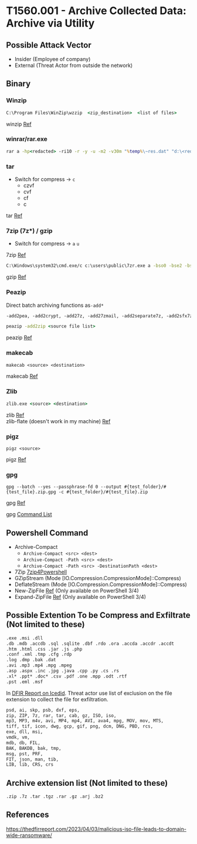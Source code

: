 # T1560.001 - Archive Collected Data: Archive via Utility  

## Possible Attack Vector  

- Insider (Employee of company)
- External (Threat Actor from outside the network)

## Binary

### Winzip

```cmd
C:\Program Files\WinZip\wzzip  <zip_destination>  <list of files>
```

winzip [Ref](https://www.windows-commandline.com/winzip-command-line/)

### winrar/rar.exe

```cmd
rar a -hp<redacted> -ri10 -r -y -u -m2 -v30m "%temp%\~res.dat" "d:\<redacted>\*.*" "d:\$RECYCLE.BIN\*.doc*" "d:\$RECYCLE.BIN\*.pdf*" "d:\$RECYCLE.BIN\*.xls*" "d:\Recycled\*.doc*" "d:\Recycled\*.pdf*" "d:\<redacted>\*.pdf"
```

### tar

- Switch for compress -> `c`
  - czvf
  - cvf
  - cf
  - c

tar [Ref](https://www.dynamsoft.com/codepool/create-extract-update-tar-gzip-windows.html)

### 7zip (7z\*) / gzip

- Switch for compress -> `a` `u`

7zip [Ref](https://sevenzip.osdn.jp/chm/cmdline/commands/update.htm)

```cmd
C:\Windows\system32\cmd.exe/c c:\users\public\7zr.exe a -bso0 -bse2 -bsp2 -p<password_from_comamnd_line> c:\users\public\path.7z c:\users\public\20190423\
```

gzip [Ref](https://www.dynamsoft.com/codepool/create-extract-update-tar-gzip-windows.html)

### Peazip

Direct batch archiving functions as`-add*`  

```txt
-add2pea, -add2crypt, -add27z, -add27zmail, -add2separate7z, -add2sfx7z, -add2sfx7zmail, -add2zip, -add2zipmail, -add2separatezip 
```

```cmd
peazip -add2zip <source file list>
```

peazip [Ref](https://peazip.github.io/peazip-command-line.html)

### makecab

```txt
makecab <source> <destination>
```

makecab [Ref](https://learn.microsoft.com/en-us/windows-server/administration/windows-commands/makecab)

### Zlib

```cmd
zlib.exe <source> <destination>
```

zlib [Ref](https://github.com/kevin-cantwell/zlib)  
zlib-flate (doesn't work in my machine) [Ref](https://www.mankier.com/1/zlib-flate)

### pigz

```shell
pigz <source>
```

pigz [Ref](https://github.com/madler/pigz)

### gpg

```shell
gpg --batch --yes --passphrase-fd 0 --output #{test_folder}/#{test_file}.zip.gpg -c #{test_folder}/#{test_file}.zip
```

gpg [Ref](https://github.com/redcanaryco/atomic-red-team/blob/master/atomics/T1560.001/T1560.001.md#atomic-test-8---data-encrypted-with-zip-and-gpg-symmetric)

gpg [Command List](https://www.gnupg.org/documentation/manpage.html)

## Powershell Command

- Archive-Compact  
  - `Archive-Compact <src> <dest>`  
  - `Archive-Compact -Path <src> <dest>`  
  - `Archive-Compact -Path <src> -DestinationPath <dest>`  
- 7Zip [7zip4Powershell](https://github.com/thoemmi/7Zip4Powershell)
- GZipStream (Mode [IO.Compression.CompressionMode]::Compress)
- DeflateStream (Mode [IO.Compression.CompressionMode]::Compress)
- New-ZipFile [Ref](https://ss64.com/ps/zip.html) (Only available on PowerShell 3/4)
- Expand-ZipFile [Ref](https://ss64.com/ps/zip.html) (Only available on PowerShell 3/4)

## Possible Extention To be Compress and Exfiltrate (Not limited to these)

```txt
.exe .msi .dll 
.db .mdb .accdb .sql .sqlite .dbf .rdo .ora .accda .accdr .accdt
.htm .html .css .jar .js .php
.conf .xml .tmp .cfg .rdp
.log .dmp .bak .dat  
.avi .mp3 .mp4 .mpg .mpeg 
.asp .aspx .inc .jpg .java .cpp .py .cs .rs
.xl* .ppt* .doc* .csv .pdf .one .mpp .odt .rtf
.pst .eml .msf
```

In [DFIR Report on Icedid](https://thedfirreport.com/2023/04/03/malicious-iso-file-leads-to-domain-wide-ransomware). Threat actor use list of exclusion on the file extension to collect the file for exfiltration.

```txt
psd, ai, skp, psb, dxf, eps,
zip, ZIP, 7z, rar, tar, cab, gz, ISO, iso,
mp3, MP3, m4v, avi, MP4, mp4, AVI, ava4, mpg, MOV, mov, MTS,
tiff, tif, icon, dwg, gcp, gif, png, dcm, DNG, PBD, rcs,
exe, dll, msi,
vmdk, vm,
mdb, db, FIL,
BAK, BAKDB, bak, tmp,
msg, pst, PRF,
FIT, json, man, tib,
LIB, lib, CRS, crs
```

## Archive extension list (Not limited to these)  

```txt
.zip .7z .tar .tgz .rar .gz .arj .bz2
```

## References

<https://thedfirreport.com/2023/04/03/malicious-iso-file-leads-to-domain-wide-ransomware/>